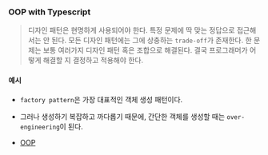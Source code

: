 ### OOP with Typescript

> 디자인 패턴은 현명하게 사용되어야 한다.
> 특정 문제에 딱 맞는 정답으로 접근해서는 안 된다.
> 모든 디자인 패턴에는 그에 상충하는 `trade-off`가 존재한다.
> 한 문제는 보통 여러가지 디자인 패턴 혹은 조합으로 해결된다.
> 결국 프로그래머가 어떻게 해결할 지 결정하고 적용해야 한다.

#### 예시

- `factory pattern`은 가장 대표적인 객체 생성 패턴이다.
- 그러나 생성하기 복잡하고 까다롭기 때문에, 간단한 객체를 생성할 때는 `over-engineering`이 된다.

- [OOP](./pages/OOP.md)
